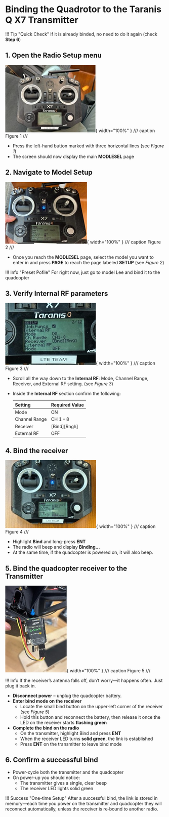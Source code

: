 # Binding the Quadrotor to the Taranis Q X7 Transmitter

!!! Tip "Quick Check"
    If it is already binded, no need to do it again (check **Step 6**)

## 1. Open the Radio Setup menu

![Transmitter](../assets/Picture1.jpg){ width="100%" }
/// caption
Figure 1
///

* Press the left-hand button marked with three horizontal lines (see *Figure 1*)
* The screen should now display the main **MODLESEL** page

## 2. Navigate to Model Setup

![Transmitter](../assets/Picture2.jpg){ width="100%" }
/// caption
Figure 2
///

* Once you reach the **MODLESEL** page, select the model you want to enter in and press **PAGE** to reach the page labeled **SETUP** (see *Figure 2*)

!!! Info "Preset Pofile"
    For right now, just go to model Lee and bind it to the quadcopter

## 3. Verify Internal RF parameters

![Transmitter](../assets/Picture3.jpg){ width="100%" }
/// caption
Figure 3
///

* Scroll all the way down to the **Internal RF**: Mode, Channel Range, Receiver, and External RF setting. (see *Figure 3*)
* Inside the **Internal RF** section confirm the following:

    | **Setting** | **Required Value** |
    |:-----|:----|
    | Mode | ON |
    | Channel Range | CH 1 – 8 |
    | Receiver | [Bind][Rngh] |  
    | External RF | OFF |


## 4. Bind the receiver

![Transmitter](../assets/Picture4.jpg){ width="100%" }
/// caption
Figure 4
///

* Highlight **Bind** and long-press **ENT**
* The radio will beep and display **Binding…**
* At the same time, if the quadcopter is powered on, it will also beep.

## 5. Bind the quadcopter receiver to the Transmitter

![Transmitter](../assets/Picture5.jpg){ width="100%" }
/// caption
Figure 5
///

!!! Info
    If the receiver’s antenna falls off, don’t worry—it happens often. Just plug it back in.

* **Disconnect power** – unplug the quadcopter battery.
* **Enter bind mode on the receiver**
    * Locate the small bind button on the upper-left corner of the receiver (see *Figure 5*)
    * Hold this button and reconnect the battery, then release it once the LED on the receiver starts **flashing green**
* **Complete the bind on the radio**
    * On the transmitter, highlight Bind and press **ENT**
    * When the receiver LED turns **solid green**, the link is established
    * Press **ENT** on the transmitter to leave bind mode

## 6. Confirm a successful bind 

* Power-cycle both the transmitter and the quadcopter
* On power-up you should notice:
    * The transmitter gives a single, clear beep
    * The receiver LED lights solid green

!!! Success "One-time Setup"
    After a successful bind, the link is stored in memory—each time you power on the transmitter and quadcopter they will reconnect automatically, unless the receiver is re‑bound to another radio.
